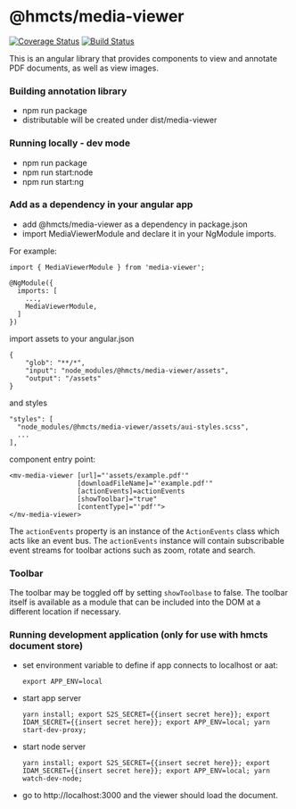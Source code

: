# @hmcts/media-viewer 
[![Coverage Status](https://coveralls.io/repos/github/hmcts/media-viewer/badge.svg?branch=master)](https://coveralls.io/github/hmcts/media-viewer?branch=upload-npm-in-pipeline)
[![Build Status](https://travis-ci.com/hmcts/media-viewer.svg?branch=master)](https://travis-ci.com/hmcts/media-viewer)

This is an angular library that provides components to view and annotate PDF documents, as well as view images.

### Building annotation library
- npm run package
- distributable will be created under dist/media-viewer

### Running locally - dev mode
- npm run package
- npm run start:node
- npm run start:ng

### Add as a dependency in your angular app
- add @hmcts/media-viewer as a dependency in package.json
- import MediaViewerModule and declare it in your NgModule imports.

For example:
```
import { MediaViewerModule } from 'media-viewer';

@NgModule({
  imports: [
    ...,
    MediaViewerModule,
  ]
})
```
import assets to your angular.json
```
{
    "glob": "**/*",
    "input": "node_modules/@hmcts/media-viewer/assets",
    "output": "/assets"
}
```
and styles
```
"styles": [
  "node_modules/@hmcts/media-viewer/assets/aui-styles.scss",
  ...
],
```
component entry point:
```
<mv-media-viewer [url]="'assets/example.pdf'"
                 [downloadFileName]="'example.pdf'"
                 [actionEvents]=actionEvents
                 [showToolbar]="true"
                 [contentType]="'pdf'">
</mv-media-viewer>  
```

The `actionEvents` property is an instance of the `ActionEvents` class which acts like an event bus. The `actionEvents` instance will contain subscribable event streams for toolbar actions such as zoom, rotate and search. 

### Toolbar

The toolbar may be toggled off by setting `showToolbase` to false. The toolbar itself is available as a module that can be included into the DOM at a different location if necessary. 

### Running development application (only for use with hmcts document store)
- set environment variable to define if app connects to localhost or aat:
  ```
  export APP_ENV=local
  ```
- start app server
  ```
  yarn install; export S2S_SECRET={{insert secret here}}; export IDAM_SECRET={{insert secret here}}; export APP_ENV=local; yarn start-dev-proxy;
  ```
- start node server
  ```
  yarn install; export S2S_SECRET={{insert secret here}}; export IDAM_SECRET={{insert secret here}}; export APP_ENV=local; yarn watch-dev-node;
  ``` 
- go to http://localhost:3000 and the viewer should load the document.
